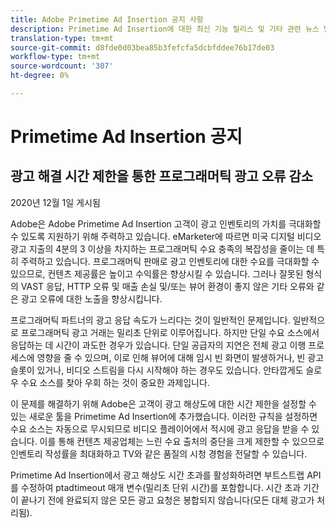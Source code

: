 ```yaml
---
title: Adobe Primetime Ad Insertion 공지 사항
description: Primetime Ad Insertion에 대한 최신 기능 릴리스 및 기타 관련 뉴스 발표
translation-type: tm+mt
source-git-commit: d8fde0d03bea85b3fefcfa5dcbfddee76b17de03
workflow-type: tm+mt
source-wordcount: '307'
ht-degree: 0%

---
```



# Primetime Ad Insertion 공지

## 광고 해결 시간 제한을 통한 프로그래머틱 광고 오류 감소

2020년 12월 1일 게시됨

Adobe은 Adobe Primetime Ad Insertion 고객이 광고 인벤토리의 가치를 극대화할 수 있도록 지원하기 위해 주력하고 있습니다. eMarketer에 따르면 미국 디지털 비디오 광고 지출의 4분의 3 이상을 차지하는 프로그래머틱 수요 충족의 복잡성을 줄이는 데 특히 주력하고 있습니다. 프로그래머틱 판매로 광고 인벤토리에 대한 수요를 극대화할 수 있으므로, 컨텐츠 제공률은 높이고 수익률은 향상시킬 수 있습니다. 그러나 잘못된 형식의 VAST 응답, HTTP 오류 및 매출 손실 및/또는 뷰어 환경이 좋지 않은 기타 오류와 같은 광고 오류에 대한 노출을 향상시킵니다.

프로그래머틱 파트너의 광고 응답 속도가 느리다는 것이 일반적인 문제입니다. 일반적으로 프로그래머틱 광고 거래는 밀리초 단위로 이루어집니다. 하지만 단일 수요 소스에서 응답하는 데 시간이 과도한 경우가 있습니다. 단일 공급자의 지연은 전체 광고 이행 프로세스에 영향을 줄 수 있으며, 이로 인해 뷰어에 대해 임시 빈 화면이 발생하거나, 빈 광고 슬롯이 있거나, 비디오 스트림을 다시 시작해야 하는 경우도 있습니다. 안타깝게도 슬로우 수요 소스를 찾아 우회 하는 것이 중요한 과제입니다.

이 문제를 해결하기 위해 Adobe은 고객이 광고 해상도에 대한 시간 제한을 설정할 수 있는 새로운 툴을 Primetime Ad Insertion에 추가했습니다. 이러한 규칙을 설정하면 수요 소스는 자동으로 무시되므로 비디오 플레이어에서 적시에 광고 응답을 받을 수 있습니다. 이를 통해 컨텐츠 제공업체는 느린 수요 출처의 중단을 크게 제한할 수 있으므로 인벤토리 작성률을 최대화하고 TV와 같은 품질의 시청 경험을 전달할 수 있습니다.

Primetime Ad Insertion에서 광고 해상도 시간 초과를 활성화하려면 부트스트랩 API를 수정하여 ptadtimeout 매개 변수(밀리초 단위 시간)를 포함합니다.  시간 초과 기간이 끝나기 전에 완료되지 않은 모든 광고 요청은 봉합되지 않습니다(모든 대체 광고가 처리됨).